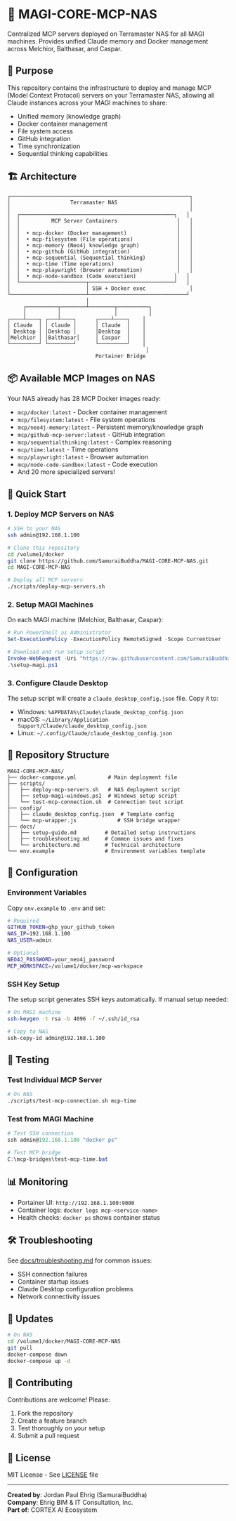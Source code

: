 # 🧠 MAGI-CORE-MCP-NAS

Centralized MCP servers deployed on Terramaster NAS for all MAGI machines. Provides unified Claude memory and Docker management across Melchior, Balthasar, and Caspar.

## 🎯 Purpose

This repository contains the infrastructure to deploy and manage MCP (Model Context Protocol) servers on your Terramaster NAS, allowing all Claude instances across your MAGI machines to share:
- Unified memory (knowledge graph)
- Docker container management
- File system access
- GitHub integration
- Time synchronization
- Sequential thinking capabilities

## 🏗️ Architecture

```
┌─────────────────────────────────────────────────────────┐
│                   Terramaster NAS                       │
│                                                         │
│  ┌─────────────────────────────────────────────────┐   │
│  │          MCP Server Containers                   │   │
│  │                                                  │   │
│  │  • mcp-docker (Docker management)                │   │
│  │  • mcp-filesystem (File operations)              │   │
│  │  • mcp-memory (Neo4j knowledge graph)            │   │
│  │  • mcp-github (GitHub integration)               │   │
│  │  • mcp-sequential (Sequential thinking)          │   │
│  │  • mcp-time (Time operations)                    │   │
│  │  • mcp-playwright (Browser automation)           │   │
│  │  • mcp-node-sandbox (Code execution)            │   │
│  └─────────────────────┬───────────────────────────┘   │
│                        │ SSH + Docker exec              │
└────────────────────────┴───────────────────────────────┘
                         │
     ┌──────────┬────────┴────────┬──────────┐
     │          │                 │          │
┌────┴────┐ ┌───┴────┐      ┌────┴────┐    │
│ Claude  │ │ Claude │      │ Claude  │    │
│ Desktop │ │Desktop │      │Desktop  │    │
│Melchior │ │Balthasar│     │ Caspar  │    │
└─────────┘ └────────┘      └─────────┘    │
                                            │
                            Portainer Bridge
```

## 📦 Available MCP Images on NAS

Your NAS already has 28 MCP Docker images ready:
- `mcp/docker:latest` - Docker container management
- `mcp/filesystem:latest` - File system operations
- `mcp/neo4j-memory:latest` - Persistent memory/knowledge graph
- `mcp/github-mcp-server:latest` - GitHub integration
- `mcp/sequentialthinking:latest` - Complex reasoning
- `mcp/time:latest` - Time operations
- `mcp/playwright:latest` - Browser automation
- `mcp/node-code-sandbox:latest` - Code execution
- And 20 more specialized servers!

## 🚀 Quick Start

### 1. Deploy MCP Servers on NAS

```bash
# SSH to your NAS
ssh admin@192.168.1.100

# Clone this repository
cd /volume1/docker
git clone https://github.com/SamuraiBuddha/MAGI-CORE-MCP-NAS.git
cd MAGI-CORE-MCP-NAS

# Deploy all MCP servers
./scripts/deploy-mcp-servers.sh
```

### 2. Setup MAGI Machines

On each MAGI machine (Melchior, Balthasar, Caspar):

```powershell
# Run PowerShell as Administrator
Set-ExecutionPolicy -ExecutionPolicy RemoteSigned -Scope CurrentUser

# Download and run setup script
Invoke-WebRequest -Uri "https://raw.githubusercontent.com/SamuraiBuddha/MAGI-CORE-MCP-NAS/main/scripts/setup-magi-windows.ps1" -OutFile "setup-magi.ps1"
.\setup-magi.ps1
```

### 3. Configure Claude Desktop

The setup script will create a `claude_desktop_config.json` file. Copy it to:
- Windows: `%APPDATA%\Claude\claude_desktop_config.json`
- macOS: `~/Library/Application Support/Claude/claude_desktop_config.json`
- Linux: `~/.config/Claude/claude_desktop_config.json`

## 📁 Repository Structure

```
MAGI-CORE-MCP-NAS/
├── docker-compose.yml          # Main deployment file
├── scripts/
│   ├── deploy-mcp-servers.sh   # NAS deployment script
│   ├── setup-magi-windows.ps1  # Windows setup script
│   └── test-mcp-connection.sh  # Connection test script
├── config/
│   ├── claude_desktop_config.json  # Template config
│   └── mcp-wrapper.js             # SSH bridge wrapper
├── docs/
│   ├── setup-guide.md         # Detailed setup instructions
│   ├── troubleshooting.md     # Common issues and fixes
│   └── architecture.md        # Technical architecture
└── env.example                # Environment variables template
```

## 🔧 Configuration

### Environment Variables

Copy `env.example` to `.env` and set:

```bash
# Required
GITHUB_TOKEN=ghp_your_github_token
NAS_IP=192.168.1.100
NAS_USER=admin

# Optional
NEO4J_PASSWORD=your_neo4j_password
MCP_WORKSPACE=/volume1/docker/mcp-workspace
```

### SSH Key Setup

The setup script generates SSH keys automatically. If manual setup needed:

```bash
# On MAGI machine
ssh-keygen -t rsa -b 4096 -f ~/.ssh/id_rsa

# Copy to NAS
ssh-copy-id admin@192.168.1.100
```

## 🧪 Testing

### Test Individual MCP Server

```bash
# On NAS
./scripts/test-mcp-connection.sh mcp-time
```

### Test from MAGI Machine

```powershell
# Test SSH connection
ssh admin@192.168.1.100 "docker ps"

# Test MCP bridge
C:\mcp-bridges\test-mcp-time.bat
```

## 📊 Monitoring

- Portainer UI: `http://192.168.1.100:9000`
- Container logs: `docker logs mcp-<service-name>`
- Health checks: `docker ps` shows container status

## 🛠️ Troubleshooting

See [docs/troubleshooting.md](docs/troubleshooting.md) for common issues:
- SSH connection failures
- Container startup issues
- Claude Desktop configuration problems
- Network connectivity issues

## 🔄 Updates

```bash
# On NAS
cd /volume1/docker/MAGI-CORE-MCP-NAS
git pull
docker-compose down
docker-compose up -d
```

## 🤝 Contributing

Contributions are welcome! Please:
1. Fork the repository
2. Create a feature branch
3. Test thoroughly on your setup
4. Submit a pull request

## 📄 License

MIT License - See [LICENSE](LICENSE) file

---

**Created by**: Jordan Paul Ehrig (SamuraiBuddha)  
**Company**: Ehrig BIM & IT Consultation, Inc.  
**Part of**: CORTEX AI Ecosystem